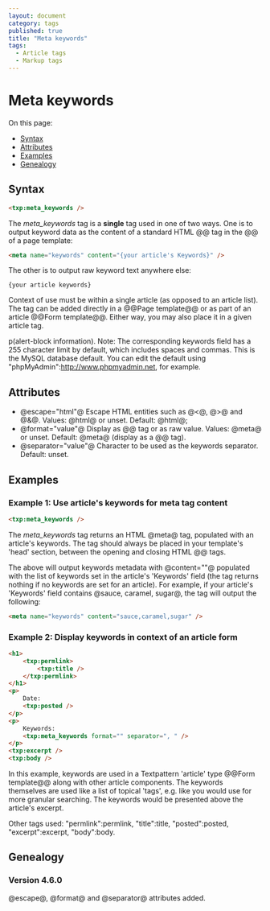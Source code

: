 ```yaml
---
layout: document
category: tags
published: true
title: "Meta keywords"
tags:
  - Article tags
  - Markup tags
---
```


# Meta keywords

On this page:

* [Syntax](#user-content-syntax)
* [Attributes](#user-content-attributes)
* [Examples](#user-content-examples)
* [Genealogy](#user-content-genealogy)

## Syntax

```html
<txp:meta_keywords />
```

The *meta_keywords* tag is a __single__ tag used in one of two ways. One is to output keyword data as the content of a standard HTML @<meta>@ tag in the @<head>@ of a page template:

```html
<meta name="keywords" content="{your article's Keywords}" />
```

The other is to output raw keyword text anywhere else:

```
{your article keywords}
```

Context of use must be within a single article (as opposed to an article list). The tag can be added directly in a @@Page template@@ or as part of an article @@Form template@@. Either way, you may also place it in a given article tag.

p(alert-block information). Note: The corresponding keywords field has a 255 character limit by default, which includes spaces and commas. This is the MySQL database default. You can edit the default using "phpMyAdmin":http://www.phpmyadmin.net, for example.

## Attributes

* @escape="html"@
Escape HTML entities such as @<@, @>@ and @&@.
Values: @html@ or unset.
Default: @html@;
* @format="value"@
Display as @<meta>@ tag or as raw value.
Values: @meta@ or unset.
Default: @meta@ (display as a @<meta>@ tag).
* @separator="value"@
Character to be used as the keywords separator.
Default: unset.

## Examples

### Example 1: Use article's keywords for meta tag content

```html
<txp:meta_keywords />
```

The *meta_keywords* tag returns an HTML @meta@ tag, populated with an article's keywords. The tag should always be placed in your template's 'head' section, between the opening and closing HTML @<head>@ tags.

The above will output keywords metadata with @content=""@ populated with the list of keywords set in the article's 'Keywords' field (the tag returns nothing if no keywords are set for an article). For example, if your article's 'Keywords' field contains @sauce, caramel, sugar@, the tag will output the following:

```html
<meta name="keywords" content="sauce,caramel,sugar" />
```

### Example 2: Display keywords in context of an article form

```html
<h1>
    <txp:permlink>
        <txp:title />
    </txp:permlink>
</h1>
<p>
    Date:
    <txp:posted />
</p>
<p>
    Keywords:
    <txp:meta_keywords format="" separator=", " />
</p>
<txp:excerpt />
<txp:body />
```

In this example, keywords are used in a Textpattern 'article' type @@Form template@@ along with other article components. The keywords themselves are used like a list of topical 'tags', e.g. like you would use for more granular searching. The keywords would be presented above the article's excerpt.

Other tags used: "permlink":permlink, "title":title, "posted":posted, "excerpt":excerpt, "body":body.

## Genealogy

### Version 4.6.0

@escape@, @format@ and @separator@ attributes added.
